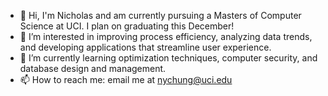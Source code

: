 - 👋 Hi, I'm Nicholas and am currently pursuing a Masters of Computer Science at UCI. I plan on graduating this December!
- 👀 I’m interested in improving process efficiency, analyzing data trends, and developing applications that streamline user experience.
- 🌱 I’m currently learning optimization techniques, computer security, and database design and management.
- 📫 How to reach me: email me at nychung@uci.edu

<!---
nickchung114/nickchung114 is a ✨ special ✨ repository because its `README.md` (this file) appears on your GitHub profile.
You can click the Preview link to take a look at your changes.
--->
